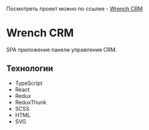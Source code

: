 Посмотреть проект можно по ссылке - [Wrench CRM](https://ashenfox.github.io/Wrench-CRM/)

# Wrench CRM

SPA приложение панели управления CRM.

## Технологии

- TypeScript
- React
- Redux
- ReduxThunk
- SCSS
- HTML
- SVG
